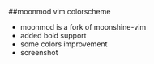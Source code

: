 ##moonmod vim colorscheme

* moonmod is a fork of moonshine-vim
* added bold support
* some colors improvement
* screenshot


